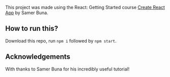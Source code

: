 This project was made using the React: Getting Started course [Create React App](https://app.pluralsight.com/library/courses/react-js-getting-started/table-of-contents) by Samer Buna.

## How to run this?

Download this repo, run `npm i` followed by `npm start`.

## Acknowledgements

With thanks to Samer Buna for his incredibly useful tutorial!
